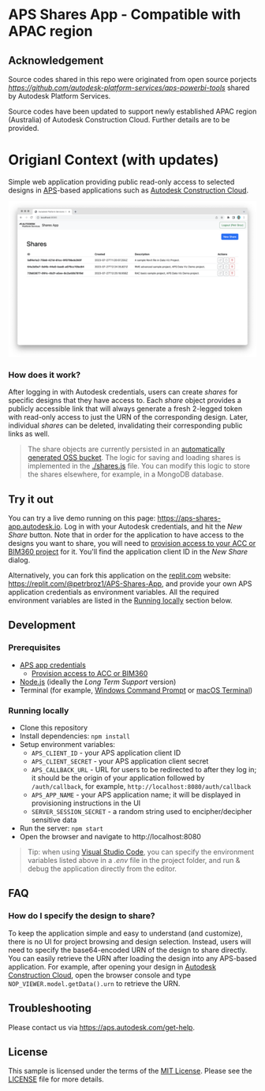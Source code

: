 # APS Shares App - Compatible with APAC region 

## Acknowledgement
Source codes shared in this repo were originated from open source porjects _https://github.com/autodesk-platform-services/aps-powerbi-tools_ shared by Autodesk Platform Services.

Source codes have been updated to support newly established APAC region (Australia) of Autodesk Construction Cloud. Further details are to be provided.

# Origianl Context (with updates)


Simple web application providing public read-only access to selected designs in [APS](https://aps.autodesk.com)-based applications such as [Autodesk Construction Cloud](https://construction.autodesk.com).

![Screenshot](./screenshot.png)

### How does it work?

After logging in with Autodesk credentials, users can create _shares_ for specific designs that they have access to. Each _share_ object provides a publicly accessible link that will always generate a fresh 2-legged token with read-only access to just the URN of the corresponding design. Later, individual _shares_ can be deleted, invalidating their corresponding public links as well.

> The share objects are currently persisted in an [automatically generated OSS bucket](./config.js#L7). The logic for saving and loading shares is implemented in the [./shares.js](./shares.js) file. You can modify this logic to store the shares elsewhere, for example, in a MongoDB database.

## Try it out

You can try a live demo running on this page: https://aps-shares-app.autodesk.io. Log in with your Autodesk credentials, and hit the _New Share_ button. Note that in order for the application to have access to the designs you want to share, you will need to [provision access to your ACC or BIM360 project](https://tutorials.autodesk.io/#provision-access-in-other-products) for it. You'll find the application client ID in the _New Share_ dialog.

Alternatively, you can fork this application on the [replit.com](https://replit.com) website: https://replit.com/@petrbroz1/APS-Shares-App, and provide your own APS application credentials as environment variables. All the required environment variables are listed in the [Running locally](#running-locally) section below.

## Development

### Prerequisites

- [APS app credentials](https://forge.autodesk.com/en/docs/oauth/v2/tutorials/create-app)
  - [Provision access to ACC or BIM360](https://tutorials.autodesk.io/#provision-access-in-other-products)
- [Node.js](https://nodejs.org) (ideally the _Long Term Support_ version)
- Terminal (for example, [Windows Command Prompt](https://en.wikipedia.org/wiki/Cmd.exe) or [macOS Terminal](https://support.apple.com/guide/terminal/welcome/mac))

### Running locally

- Clone this repository
- Install dependencies: `npm install`
- Setup environment variables:
  - `APS_CLIENT_ID` - your APS application client ID
  - `APS_CLIENT_SECRET` - your APS application client secret
  - `APS_CALLBACK_URL` - URL for users to be redirected to after they log in; it should be the origin of your application followed by `/auth/callback`, for example, `http://localhost:8080/auth/callback`
  - `APS_APP_NAME` - your APS application name; it will be displayed in provisioning instructions in the UI
  - `SERVER_SESSION_SECRET` - a random string used to encipher/decipher sensitive data
- Run the server: `npm start`
- Open the browser and navigate to http://localhost:8080

> Tip: when using [Visual Studio Code](https://code.visualstudio.com), you can specify the environment variables listed above in a _.env_ file in the project folder, and run & debug the application directly from the editor.

## FAQ

### How do I specify the design to share?

To keep the application simple and easy to understand (and customize), there is no UI for project browsing and design selection. Instead, users will need to specify the base64-encoded URN of the design to share directly. You can easily retrieve the URN after loading the design into any APS-based application. For example, after opening your design in [Autodesk Construction Cloud](https://construction.autodesk.com), open the browser console and type `NOP_VIEWER.model.getData().urn` to retrieve the URN.

## Troubleshooting

Please contact us via https://aps.autodesk.com/get-help.

## License

This sample is licensed under the terms of the [MIT License](http://opensource.org/licenses/MIT). Please see the [LICENSE](LICENSE) file for more details.
